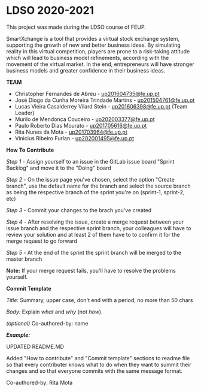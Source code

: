 # LDSO 2020-2021

This project was made during the LDSO course of FEUP.

SmartXchange is a tool that provides a virtual stock exchange system, supporting the growth of new
and better business ideas. By simulating reality in this virtual competition, players are prone to a risk-taking attitude which will lead to business model refinements, according with the movement of the virtual market. In the end, entrepreneurs will have stronger business models and greater confidence in their business ideas.

**TEAM**

- Christopher Fernandes de Abreu - up201604735@fe.up.pt
- José Diogo da Cunha Moreira Trindade Martins - up201504761@fe.up.pt
- Lucas Vieira Casalderrey Vilard Stein - up201606398@fe.up.pt (Team Leader)
- Murilo de Mendonça Couceiro - up202003377@fe.up.pt
- Paulo Roberto Dias Mourato - up201705616@fe.up.pt
- Rita Nunes da Mota - up201703964@fe.up.pt
- Vinicius Ribeiro Furlan - up202001495@fe.up.pt

**How To Contribute**

_Step 1_ - Assign yourself to an issue in the GitLab issue board "Sprint Backlog" and move it to the "Doing" board

_Step 2_ - On the issue page you've chosen, select the option "Create branch", use the default name for the branch and select the source branch as being the respective branch of the sprint you're on (sprint-1, sprint-2, etc)

_Step 3_ - Commit your changes to the brach you've created

_Step 4_ - After resolving the issue, create a merge request between your issue branch and the respective sprint branch, your colleagues will have to review your solution and at least 2 of them have to to confirm it for the merge request to go forward

_Step 5_ - At the end of the sprint the sprint branch will be merged to the master branch

**Note:** If your merge request fails, you'll have to resolve the problems yourself.

**Commit Template**

_Title:_ Summary, upper case, don't end with a period, no more than 50 chars

_Body:_ Explain *what* and *why* (not *how*).

_(optional)_ Co-authored-by: name

_**Example:**_

UPDATED README.MD

Added "How to contribute" and "Commit template" sections to readme file so that every contributer knows what to do when they want to summit their changes and so that everyone commits with the same message format.

Co-authored-by: Rita Mota